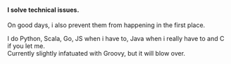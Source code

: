 #### I solve technical issues. 

On good days, i also prevent them from happening in the first place.

I do Python, Scala, Go, JS when i have to, Java when i really have to and C if you let me.<br/>
Currently slightly infatuated with Groovy, but it will blow over.
